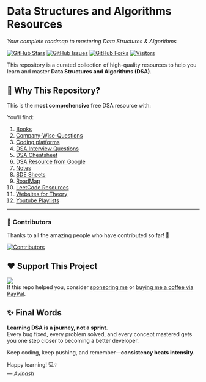 #  Data Structures and Algorithms Resources


*Your complete roadmap to mastering Data Structures & Algorithms*

[![GitHub Stars](https://img.shields.io/github/stars/avinash201199/Awesome-DSA-Resource?style=flat-square)](https://github.com/avinash201199/Awesome-DSA-Resource/stargazers)
[![GitHub Issues](https://img.shields.io/github/issues/avinash201199/Awesome-DSA-Resource?style=flat-square)](https://github.com/avinash201199/Awesome-DSA-Resource/issues)
[![GitHub Forks](https://img.shields.io/github/forks/avinash201199/Awesome-DSA-Resource?style=flat-square)](https://github.com/avinash201199/Awesome-DSA-Resource/network/members)
[![Visitors](https://visitor-badge.laobi.icu/badge?page_id=avinash201199.Awesome-DSA-Resources)](https://github.com/avinash201199/Awesome-DSA-Resources)


This repository is a curated collection of high-quality resources to help you learn and master **Data Structures and Algorithms (DSA)**.

## 📌 Why This Repository?

This is the **most comprehensive** free DSA resource with:

You'll find:

1. [Books](https://github.com/avinash201199/DSA-Resources/tree/main/Books)<br />
2. [Company-Wise-Questions](https://github.com/avinash201199/Awesome-DSA-Resource/tree/main/Company-Wise-Questions)<br />
3. [Coding platforms](https://github.com/avinash201199/DSA-Resources/tree/main/Top-Coding-Platforms)<br />
4. [DSA Interview Questions](https://github.com/avinash201199/DSA-Resources/tree/main/DSA-Interview-Questions)<br />
5. [DSA Cheatsheet](https://github.com/avinash201199/Awesome-DSA-Resource/tree/main/DSA-Cheatsheet)<br />
6. [DSA Resource from Google](https://techdevguide.withgoogle.com/paths/data-structures-and-algorithms/)<br />
7. [Notes](https://github.com/avinash201199/DSA-Resources/tree/main/Notes)<br />
8. [SDE Sheets](https://github.com/avinash201199/DSA-Resources/tree/main/Best%20DSA%20Sheets)<br />
9. [RoadMap](https://www.lets-code.co.in/articles/dsa/)<br />
10. [LeetCode Resources](https://github.com/avinash201199/Awesome-DSA-Resource/tree/main/Leetcode-Resources)<br />
11. [Websites for Theory](https://github.com/avinash201199/DSA-Resources/tree/main/Websites)<br />
12. [Youtube Playlists](https://github.com/avinash201199/DSA-Resources/tree/main/Youtube%20Playlists)<br />



<hr>

### 🙌 Contributors

Thanks to all the amazing people who have contributed so far! 🙌

[![Contributors](https://contrib.rocks/image?repo=avinash201199/Awesome-DSA-Resource)](https://github.com/avinash201199/Awesome-DSA-Resource/graphs/contributors)


## ❤️ Support This Project

[![](https://img.shields.io/static/v1?label=Sponsor-ME&message=%E2%9D%A4&logo=GitHub&color=%23fe8e86)](https://github.com/sponsors/avinash201199)  
If this repo helped you, consider [sponsoring me](https://github.com/sponsors/avinash201199) or [buying me a coffee via PayPal](https://paypal.me/Avinash425).

## ✨ Final Words

**Learning DSA is a journey, not a sprint.**  
Every bug fixed, every problem solved, and every concept mastered gets you one step closer to becoming a better developer.


Keep coding, keep pushing, and remember—**consistency beats intensity**.

Happy learning! 💻💡  
*— Avinash*
